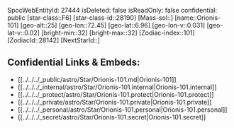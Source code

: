 ﻿---
location: [6.96,-72.45,25]
type: Star
tags:
- astro/Star

---
SpocWebEntityId: 27444
isDeleted: false
isReadOnly: false
confidential: public
[star-class::F6]
[star-class-id::28190]
[Mass-sol::]
[name::Orionis-101]
[geo-alt::25]
[geo-lon::72.45]
[geo-lat::6.96]
[geo-lon-v::0.031]
[geo-lat-v::0.02]
[bright-min::32]
[bright-max::32]
[Zodiac-index::101]
[ZodiacId::28142]
[NextStarId::]



## Confidential Links & Embeds: 
- [[../../../_public/astro/Star/Orionis-101.md|Orionis-101]] 
- [[../../../_internal/astro/Star/Orionis-101.internal|Orionis-101.internal]] 
- [[../../../_protect/astro/Star/Orionis-101.protect|Orionis-101.protect]] 
- [[../../../_private/astro/Star/Orionis-101.private|Orionis-101.private]] 
- [[../../../_personal/astro/Star/Orionis-101.personal|Orionis-101.personal]] 
- [[../../../_secret/astro/Star/Orionis-101.secret|Orionis-101.secret]] 
